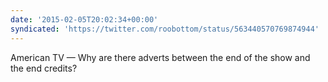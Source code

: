 ```yaml
---
date: '2015-02-05T20:02:34+00:00'
syndicated: 'https://twitter.com/roobottom/status/563440570769874944'
---
```

American TV — Why are there adverts between the end of the show and the end credits?
